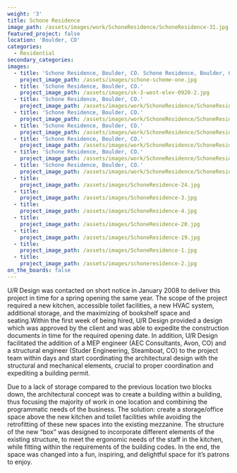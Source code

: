 ```yaml
---
weight: '3'
title: Schone Residence
image_path: /assets/images/work/SchoneResidence/SchoneResidence-31.jpg
featured_project: false
location: 'Boulder, CO'
categories:
  - Residential
secondary_categories:
images:
  - title: 'Schone Residence, Boulder, CO. Schone Residence, Boulder, CO.'
    project_image_path: /assets/images/schone-scheme-one.jpg
  - title: 'Schone Residence, Boulder, CO.'
    project_image_path: /assets/images/sk-3-west-elev-0920-2.jpg
  - title: 'Schone Residence, Boulder, CO.'
    project_image_path: /assets/images/work/SchoneResidence/SchoneResidence-31.jpg
  - title: 'Schone Residence, Boulder, CO.'
    project_image_path: /assets/images/work/SchoneResidence/SchoneResidence-33.jpg
  - title: 'Schone Residence, Boulder, CO.'
    project_image_path: /assets/images/work/SchoneResidence/SchoneResidence-36.jpg
  - title: 'Schone Residence, Boulder, CO.'
    project_image_path: /assets/images/work/SchoneResidence/SchoneResidence-27.jpg
  - title: 'Schone Residence, Boulder, CO.'
    project_image_path: /assets/images/work/SchoneResidence/SchoneResidence-28.jpg
  - title: 'Schone Residence, Boulder, CO.'
    project_image_path: /assets/images/work/SchoneResidence/SchoneResidence-30.jpg
  - title:
    project_image_path: /assets/images/SchoneResidence-24.jpg
  - title:
    project_image_path: /assets/images/SchoneResidence-3.jpg
  - title:
    project_image_path: /assets/images/SchoneResidence-4.jpg
  - title:
    project_image_path: /assets/images/SchoneResidence-20.jpg
  - title:
    project_image_path: /assets/images/SchoneResidence-19.jpg
  - title:
    project_image_path: /assets/images/SchoneResidence-1.jpg
  - title:
    project_image_path: /assets/images/schoneresidence-2.jpg
on_the_boards: false
---
```


U/R Design was contacted on short notice in January 2008 to deliver this project in time for a spring opening the same year. The scope of the project required a new kitchen, accessible toilet facilities, a new HVAC system, additional storage, and the maximizing of bookshelf space and seating.Within the first week of being hired, U/R Design provided a design which was approved by the client and was able to expedite the construction documents in time for the required opening date. In addition, U/R Design facilitated the addition of a MEP engineer (AEC Consultants, Avon, CO) and a structural engineer (Studer Engineering, Steamboat, CO) to the project team within days and start coordinating the architectural design with the structural and mechanical elements, crucial to proper coordination and expediting a building permit.

Due to a lack of storage compared to the previous location two blocks down, the architectural concept was to create a building within a building, thus focusing the majority of work in one location and combining the programmatic needs of the business. The solution: create a storage/office space above the new kitchen and toilet facilities while avoiding the retrofitting of these new spaces into the existing mezzanine. The structure of the new “box” was designed to incorporate different elements of the existing structure, to meet the ergonomic needs of the staff in the kitchen, while fitting within the requirements of the building codes. In the end, the space was changed into a fun, inspiring, and delightful space for it’s patrons to enjoy.